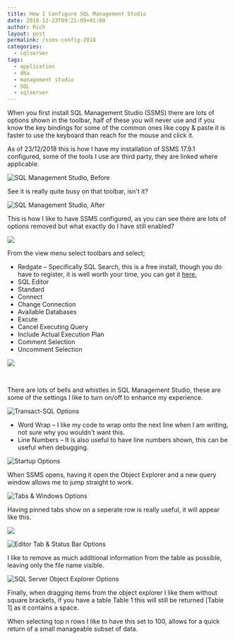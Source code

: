 ```yaml
---
title: How I Configure SQL Management Studio
date: 2018-12-23T09:21:09+01:00
author: Rich
layout: post
permalink: /ssms-config-2018
categories:
  - sqlserver
tags:
  - application
  - dba
  - management studio
  - SQL
  - sqlserver
---
```


When you first install SQL Management Studio (SSMS) there are lots of options shown in the toolbar, half of these you will never use and if you know the key bindings for some of the common ones like copy & paste it is faster to use the keyboard than reach for the mouse and click it.

As of 23/12/2018 this is how I have my installation of SSMS 17.9.1 configured, some of the tools I use are third party, they are linked where applicable.

![SQL Management Studio, Before](/img/main_before.png)

See it is really quite busy on that toolbar, isn't it?

![SQL Management Studio, After](/img/main_after-1.png)

This is how I like to have SSMS configured, as you can see there are lots of options removed but what exactly do I have still enabled?

![](/img/main_toolbars_show.png)

From the view menu select toolbars and select;

- Redgate &#8211; Specifically SQL Search, this is a free install, though you do have to register, it is well worth your time, you can get it [here.](https://www.red-gate.com/products/sql-development/sql-search/)
- SQL Editor
- Standard
- Connect
- Change Connection
- Available Databases
- Excute
- Cancel Executing Query
- Include Actual Execution Plan
- Comment Selection
- Uncomment Selection

![](/img/main_standard_buttons_show.png)

&nbsp;

There are lots of bells and whistles in SQL Management Studio, these are some of the settings I like to turn on/off to enhance my experience.

![Transact-SQL Options](/img/options-text-tsql.png)

- Word Wrap &#8211; I like my code to wrap onto the next line when I am writing, not sure why you wouldn't want this.
- Line Numbers &#8211; It is also useful to have line numbers shown, this can be useful when debugging.

![Startup Options](/img/options-startup.png)

When SSMS opens, having it open the Object Explorer and a new query window allows me to jump straight to work.

![Tabs & Windows Options](/img/options-tabs-windows.png)

Having pinned tabs show on a seperate row is really useful, it will appear like this.

![](/img/pinned_tabs.png)

![Editor Tab & Status Bar Options](/img/options-editor-tab-status-bar.png)

I like to remove as much additional information from the table as possible, leaving only the file name visible.

![SQL Server Object Explorer Options](/img/options-sql-server-object-explorer.png)

Finally, when dragging items from the object explorer I like them without square brackets, if you have a table Table 1 this will still be returned [Table 1] as it contains a space.

When selecting top n rows I like to have this set to 100, allows for a quick return of a small manageable subset of data.
